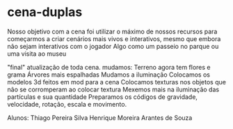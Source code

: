 # cena-duplas

Nosso objetivo com a cena foi utilizar o máximo de nossos recursos para começarmos a criar cenários mais vivos e interativos, mesmo que embora não sejam interativos com o jogador 
Algo como um passeio no parque ou uma visita ao museu


"final"
atualização de toda cena.
mudamos:
Terreno agora tem flores e grama
Árvores mais espalhadas
Mudamos a iluminação
Colocamos os modelos 3d feitos em mod para a cena
Colocamos texturas nos objetos que não se corromperam ao colocar textura
Mexemos mais na iluminação das partículas e sua quantidade
Preparamos os códigos de gravidade, velocidade, rotação, escala e movimento.

Alunos: Thiago Pereira Silva 
Henrique Moreira Arantes de Souza
